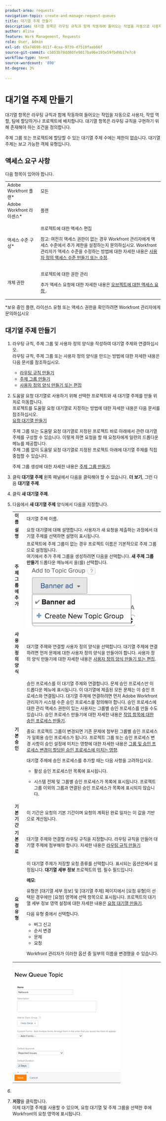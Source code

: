 ```yaml
---
product-area: requests
navigation-topic: create-and-manage-request-queues
title: 대기열 주제 만들기
description: 대기열 항목은 라우팅 규칙과 함께 작동하여 들어오는 작업을 자동으로 사용자, 작업 역할, 팀에 할당하거나 프로젝트에 배치합니다. 대기열 항목은 라우팅 규칙을 구현하기 위해 존재해야 하는 조건을 정의합니다.
author: Alina
feature: Work Management, Requests
role: User, Admin
exl-id: 65a74698-011f-4caa-9739-d7510faeb66f
source-git-commit: c5053b78dd80fe9017ba96e193e59fbd9b17e7c8
workflow-type: tm+mt
source-wordcount: '890'
ht-degree: 3%

---
```


# 대기열 주제 만들기

대기열 항목은 라우팅 규칙과 함께 작동하여 들어오는 작업을 자동으로 사용자, 작업 역할, 팀에 할당하거나 프로젝트에 배치합니다. 대기열 항목은 라우팅 규칙을 구현하기 위해 존재해야 하는 조건을 정의합니다.

주제 그룹 또는 프로젝트에 할당할 수 있는 대기열 주제 수에는 제한이 없습니다. 대기열 주제는 보고 가능한 객체 유형입니다.

## 액세스 요구 사항

<!--drafted - replace table with P&P:

<table style="table-layout:auto"> 
 <col> 
 <col> 
 <tbody> 
  <tr> 
   <td role="rowheader">Adobe Workfront plan*</td> 
   <td> <p>Any </p> </td> 
  </tr> 
  <tr> 
   <td role="rowheader">Adobe Workfront license*</td> 
   <td> <p>Current license: Standard </p> 
   Or
   <p>Legacy license: Plan </p> </td> 
  </tr> 
  <tr> 
   <td role="rowheader">Access level configurations*</td> 
   <td> <p>Edit access to Projects</p> <p>Note: If you still don't have access, ask your Workfront administrator if they set additional restrictions in your access level. For information on how a Workfront administrator can modify your access level, see <a href="../../../administration-and-setup/add-users/configure-and-grant-access/create-modify-access-levels.md" class="MCXref xref">Create or modify custom access levels</a>.</p> </td> 
  </tr> 
  <tr> 
   <td role="rowheader">Object permissions</td> 
   <td> <p> Manage permissions to the project</p> <p>For information on requesting additional access, see <a href="../../../workfront-basics/grant-and-request-access-to-objects/request-access.md" class="MCXref xref">Request access to objects </a>.</p> </td> 
  </tr> 
 </tbody> 
</table>
-->

다음 항목이 있어야 합니다.

<table style="table-layout:auto"> 
 <col> 
 <col> 
 <tbody> 
  <tr> 
   <td role="rowheader">Adobe Workfront 플랜*</td> 
   <td> <p>모든 </p> </td> 
  </tr> 
  <tr> 
   <td role="rowheader">Adobe Workfront 라이센스*</td> 
   <td> <p>플랜 </p> </td> 
  </tr> 
  <tr> 
   <td role="rowheader">액세스 수준 구성*</td> 
   <td> <p>프로젝트에 대한 액세스 편집</p> <p>참고: 여전히 액세스 권한이 없는 경우 Workfront 관리자에게 액세스 수준에서 추가 제한을 설정하는지 문의하십시오. Workfront 관리자가 액세스 수준을 수정하는 방법에 대한 자세한 내용은 <a href="../../../administration-and-setup/add-users/configure-and-grant-access/create-modify-access-levels.md" class="MCXref xref">사용자 정의 액세스 수준 만들기 또는 수정</a>.</p> </td> 
  </tr> 
  <tr> 
   <td role="rowheader">개체 권한</td> 
   <td> <p> 프로젝트에 대한 권한 관리</p> <p>추가 액세스 요청에 대한 자세한 내용은 <a href="../../../workfront-basics/grant-and-request-access-to-objects/request-access.md" class="MCXref xref">오브젝트에 대한 액세스 요청 </a>.</p> </td> 
  </tr> 
 </tbody> 
</table>

&#42;보유 중인 플랜, 라이선스 유형 또는 액세스 권한을 확인하려면 Workfront 관리자에게 문의하십시오

## 대기열 주제 만들기

1. 라우팅 규칙, 주제 그룹 및 사용자 정의 양식을 작성하여 대기열 주제와 연결하십시오.\
   라우팅 규칙, 주제 그룹 또는 사용자 정의 양식을 만드는 방법에 대한 자세한 내용은 다음 문서를 참조하십시오.

   * [라우팅 규칙 만들기](../../../manage-work/requests/create-and-manage-request-queues/create-routing-rules.md)
   * [주제 그룹 만들기](../../../manage-work/requests/create-and-manage-request-queues/create-topic-groups.md)
   * [사용자 정의 양식 만들기 또는 편집](../../../administration-and-setup/customize-workfront/create-manage-custom-forms/create-or-edit-a-custom-form.md)

1. 도움말 요청 대기열로 사용하기 위해 선택한 프로젝트와 새 대기열 주제를 만들 위치로 이동합니다.\
   프로젝트를 도움말 요청 대기열로 지정하는 방법에 대한 자세한 내용은 다음 문서를 참조하십시오.\
   [요청 대기열 만들기](../../../manage-work/requests/create-and-manage-request-queues/create-request-queue.md)

   주제 그룹 또는 도움말 요청 대기열로 지정된 프로젝트 바로 아래에서 관련 대기열 주제를 구성할 수 있습니다. 이렇게 하면 요청을 할 때 요청자에게 일련의 드롭다운 메뉴를 제공합니다.\
   주제 그룹 없이 도움말 요청 대기열로 지정된 프로젝트 아래에 대기열 주제를 직접 중첩할 수 있습니다.

   주제 그룹 생성에 대한 자세한 내용은 [주제 그룹 만들기](../../../manage-work/requests/create-and-manage-request-queues/create-topic-groups.md).

1. 클릭 **대기열 주제** 왼쪽 패널에서 다음을 클릭해야 할 수 있습니다. **더 보기**, 그런 다음 **대기열 주제**.
1. 클릭 **새 대기열 주제**.
1. 다음에서 **새 대기열 주제** 양식에서 다음을 지정합니다.

   <table style="table-layout:auto"> 
    <col> 
    <col> 
    <tbody> 
     <tr> 
      <td role="rowheader"><strong>이름</strong> </td> 
      <td> 대기열 주제 이름.</td> 
     </tr> 
     <tr> 
      <td role="rowheader"><strong>설명</strong> </td> 
      <td>요청 대기열에 대해 설명합니다. 사용자가 새 요청을 제출하는 과정에서 대기열 주제를 선택하면 설명이 표시됩니다. </td> 
     </tr> 
     <tr> 
      <td role="rowheader"><strong>주제 그룹에 추가</strong> </td> 
      <td> 프로젝트에 주제 그룹이 없는 경우 프로젝트 이름은 기본적으로 주제 그룹으로 설정됩니다.<br>여기에서 추가 주제 그룹을 생성하려면 다음을 선택합니다. <strong>새 주제 그룹 만들기</strong> 드롭다운 메뉴에서 을(를) 선택합니다.<br><img src="assets/create-new-topic-group-within-queue-topic-350x203.png" alt="create_new_topic_group_within_queue_topic.png" style="width: 350;height: 203;"></td> 
     </tr> 
     <tr> 
      <td role="rowheader"><strong>사용자 정의 양식</strong> </td> 
      <td>대기열 주제와 연결할 사용자 정의 양식을 선택합니다. 대기열 주제에 연결하려면 먼저 문제에 대한 사용자 정의 양식을 만들어야 합니다. 사용자 정의 양식 만들기에 대한 자세한 내용은 <a href="../../../administration-and-setup/customize-workfront/create-manage-custom-forms/create-or-edit-a-custom-form.md" class="MCXref xref">사용자 정의 양식 만들기 또는 편집</a>.</td> 
     </tr> 
     <tr> 
      <td role="rowheader"><strong>기본 승인</strong></td> 
      <td> <p>승인 프로세스를 이 대기열 주제와 연결합니다. 문제 승인 프로세스만 이 드롭다운 메뉴에 표시됩니다. 이 대기열에 제출된 모든 문제는 이 승인 프로세스와 연결됩니다. 대기열 주제에 연결하려면 먼저 Adobe Workfront 관리자가 시스템 수준 승인 프로세스를 정의해야 합니다. <span>승인 프로세스에 대한 관리 액세스 권한이 있는 사용자는 그룹별 승인 프로세스를 만들 수도 있습니다.</span> 승인 프로세스 만들기에 대한 자세한 내용은 <a href="../../../administration-and-setup/customize-workfront/configure-approval-milestone-processes/create-approval-processes.md" class="MCXref xref">작업 항목에 대한 승인 프로세스 만들기</a>.<br></p> 
       <div> 
        <p>중요: 프로젝트 그룹이 변경되면 기존 문제에 첨부된 그룹별 승인 프로세스가 일회용 승인 프로세스가 됩니다. 프로젝트 그룹 또는 승인 프로세스 변경 사항이 승인 설정에 미치는 영향에 대한 자세한 내용은 <a href="../../../administration-and-setup/customize-workfront/configure-approval-milestone-processes/how-changes-affect-group-approvals.md" class="MCXref xref">그룹 및 승인 프로세스 변경이 할당된 승인 프로세스에 미치는 영향</a>.</p> 
        <p>대기열 주제에 승인 프로세스를 추가할 때는 다음 사항을 고려하십시오. </p> 
        <ul style="list-style-type: circle;"> 
         <li>활성 승인 프로세스만 목록에 표시됩니다. </li> 
         <li> <p>시스템 전체 및 그룹별 승인 프로세스가 목록에 표시됩니다. 프로젝트 그룹 이외의 그룹과 연결된 승인 프로세스가 목록에 표시되지 않습니다.</p> </li> 
        </ul> 
       </div> </td> 
     </tr> 
     <tr> 
      <td role="rowheader"><strong>기본 기간</strong> </td> 
      <td>이 기간은 요청의 기본 기간이며 요청의 계획된 완료 일자는 이 값을 기반으로 계산됩니다.</td> 
     </tr> 
     <tr> 
      <td role="rowheader"><strong>기본 경로</strong> </td> 
      <td>대기열 주제와 연결할 라우팅 규칙을 지정합니다. 라우팅 규칙을 만들어 대기열 주제에 첨부해야 합니다. 자세한 내용은 <a href="../../../manage-work/requests/create-and-manage-request-queues/create-routing-rules.md">라우팅 규칙 만들기</a> </td> 
     </tr> 
     <tr> 
      <td role="rowheader"><strong>요청 유형</strong> </td> 
      <td> <p>이 대기열 주제가 저장할 요청 종류를 선택합니다. 표시되는 옵션은에서 설정됩니다. <strong>대기열 세부 정보</strong> 프로젝트의 탭. 필수 필드입니다. </p>

   <p><b>메모</b>:

   유형은 [대기열 세부 정보] 및 [대기열 주제] 페이지에서 [요청 유형]이 선택된 경우에만 [요청] 영역에 선택 항목으로 표시됩니다. 프로젝트의 대기열 세부 정보 영역 설정에 대한 자세한 내용은 <a href="../../../manage-work/requests/create-and-manage-request-queues/create-request-queue.md" class="MCXref xref">요청 대기열 만들기</a>. </p> <p>다음 유형 중에서 선택합니다.</p>
   <ul>
   <li>버그 신고</li>
   <li>순서 변경</li>
   <li>문제</li>
   <li>요청</li>
   </ul> <p>Workfront 관리자가 이러한 옵션 중 일부의 이름을 변경했을 수 있습니다. </p> </td>
   </tr> 
    </tbody> 
   </table>

   ![](assets/new-queue-topic-box-nwe-350x375.png)

1.  
1. **저장**&#x200B;을 클릭합니다.\
   이제 대기열 주제를 사용할 수 있으며, 요청 대기열 및 주제 그룹을 선택한 후에 Workfront의 요청 영역에 표시됩니다.
